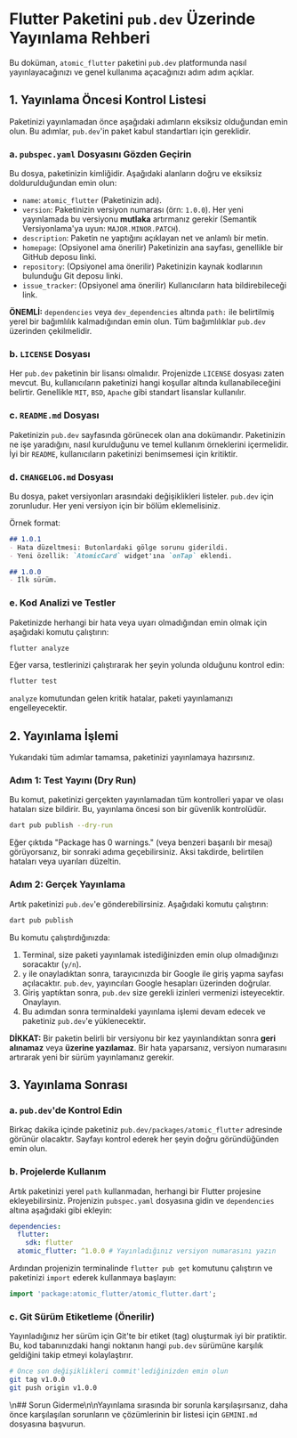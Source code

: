 # Flutter Paketini `pub.dev` Üzerinde Yayınlama Rehberi

Bu doküman, `atomic_flutter` paketini `pub.dev` platformunda nasıl yayınlayacağınızı ve genel kullanıma açacağınızı adım adım açıklar.

## 1. Yayınlama Öncesi Kontrol Listesi

Paketinizi yayınlamadan önce aşağıdaki adımların eksiksiz olduğundan emin olun. Bu adımlar, `pub.dev`'in paket kabul standartları için gereklidir.

### a. `pubspec.yaml` Dosyasını Gözden Geçirin

Bu dosya, paketinizin kimliğidir. Aşağıdaki alanların doğru ve eksiksiz doldurulduğundan emin olun:

- `name`: `atomic_flutter` (Paketinizin adı).
- `version`: Paketinizin versiyon numarası (örn: `1.0.0`). Her yeni yayınlamada bu versiyonu **mutlaka** artırmanız gerekir (Semantik Versiyonlama'ya uyun: `MAJOR.MINOR.PATCH`).
- `description`: Paketin ne yaptığını açıklayan net ve anlamlı bir metin.
- `homepage`: (Opsiyonel ama önerilir) Paketinizin ana sayfası, genellikle bir GitHub deposu linki.
- `repository`: (Opsiyonel ama önerilir) Paketinizin kaynak kodlarının bulunduğu Git deposu linki.
- `issue_tracker`: (Opsiyonel ama önerilir) Kullanıcıların hata bildirebileceği link.

**ÖNEMLİ:** `dependencies` veya `dev_dependencies` altında `path:` ile belirtilmiş yerel bir bağımlılık kalmadığından emin olun. Tüm bağımlılıklar `pub.dev` üzerinden çekilmelidir.

### b. `LICENSE` Dosyası

Her `pub.dev` paketinin bir lisansı olmalıdır. Projenizde `LICENSE` dosyası zaten mevcut. Bu, kullanıcıların paketinizi hangi koşullar altında kullanabileceğini belirtir. Genellikle `MIT`, `BSD`, `Apache` gibi standart lisanslar kullanılır.

### c. `README.md` Dosyası

Paketinizin `pub.dev` sayfasında görünecek olan ana dokümandır. Paketinizin ne işe yaradığını, nasıl kurulduğunu ve temel kullanım örneklerini içermelidir. İyi bir `README`, kullanıcıların paketinizi benimsemesi için kritiktir.

### d. `CHANGELOG.md` Dosyası

Bu dosya, paket versiyonları arasındaki değişiklikleri listeler. `pub.dev` için zorunludur. Her yeni versiyon için bir bölüm eklemelisiniz.

Örnek format:

```markdown
## 1.0.1
- Hata düzeltmesi: Butonlardaki gölge sorunu giderildi.
- Yeni özellik: `AtomicCard` widget'ına `onTap` eklendi.

## 1.0.0
- İlk sürüm.
```

### e. Kod Analizi ve Testler

Paketinizde herhangi bir hata veya uyarı olmadığından emin olmak için aşağıdaki komutu çalıştırın:

```bash
flutter analyze
```

Eğer varsa, testlerinizi çalıştırarak her şeyin yolunda olduğunu kontrol edin:

```bash
flutter test
```

`analyze` komutundan gelen kritik hatalar, paketi yayınlamanızı engelleyecektir.

## 2. Yayınlama İşlemi

Yukarıdaki tüm adımlar tamamsa, paketinizi yayınlamaya hazırsınız.

### Adım 1: Test Yayını (Dry Run)

Bu komut, paketinizi gerçekten yayınlamadan tüm kontrolleri yapar ve olası hataları size bildirir. Bu, yayınlama öncesi son bir güvenlik kontrolüdür.

```bash
dart pub publish --dry-run
```

Eğer çıktıda "Package has 0 warnings." (veya benzeri başarılı bir mesaj) görüyorsanız, bir sonraki adıma geçebilirsiniz. Aksi takdirde, belirtilen hataları veya uyarıları düzeltin.

### Adım 2: Gerçek Yayınlama

Artık paketinizi `pub.dev`'e gönderebilirsiniz. Aşağıdaki komutu çalıştırın:

```bash
dart pub publish
```

Bu komutu çalıştırdığınızda:
1.  Terminal, size paketi yayınlamak istediğinizden emin olup olmadığınızı soracaktır (`y/n`).
2.  `y` ile onayladıktan sonra, tarayıcınızda bir Google ile giriş yapma sayfası açılacaktır. `pub.dev`, yayıncıları Google hesapları üzerinden doğrular.
3.  Giriş yaptıktan sonra, `pub.dev` size gerekli izinleri vermenizi isteyecektir. Onaylayın.
4.  Bu adımdan sonra terminaldeki yayınlama işlemi devam edecek ve paketiniz `pub.dev`'e yüklenecektir.

**DİKKAT:** Bir paketin belirli bir versiyonu bir kez yayınlandıktan sonra **geri alınamaz** veya **üzerine yazılamaz**. Bir hata yaparsanız, versiyon numarasını artırarak yeni bir sürüm yayınlamanız gerekir.

## 3. Yayınlama Sonrası

### a. `pub.dev`'de Kontrol Edin

Birkaç dakika içinde paketiniz `pub.dev/packages/atomic_flutter` adresinde görünür olacaktır. Sayfayı kontrol ederek her şeyin doğru göründüğünden emin olun.

### b. Projelerde Kullanım

Artık paketinizi yerel `path` kullanmadan, herhangi bir Flutter projesine ekleyebilirsiniz. Projenizin `pubspec.yaml` dosyasına gidin ve `dependencies` altına aşağıdaki gibi ekleyin:

```yaml
dependencies:
  flutter:
    sdk: flutter
  atomic_flutter: ^1.0.0 # Yayınladığınız versiyon numarasını yazın
```

Ardından projenizin terminalinde `flutter pub get` komutunu çalıştırın ve paketinizi `import` ederek kullanmaya başlayın:

```dart
import 'package:atomic_flutter/atomic_flutter.dart';
```

### c. Git Sürüm Etiketleme (Önerilir)

Yayınladığınız her sürüm için Git'te bir etiket (tag) oluşturmak iyi bir pratiktir. Bu, kod tabanınızdaki hangi noktanın hangi `pub.dev` sürümüne karşılık geldiğini takip etmeyi kolaylaştırır.

```bash
# Önce son değişiklikleri commit'lediğinizden emin olun
git tag v1.0.0
git push origin v1.0.0
```
\n## Sorun Giderme\n\nYayınlama sırasında bir sorunla karşılaşırsanız, daha önce karşılaşılan sorunların ve çözümlerinin bir listesi için `GEMINI.md` dosyasına başvurun.
